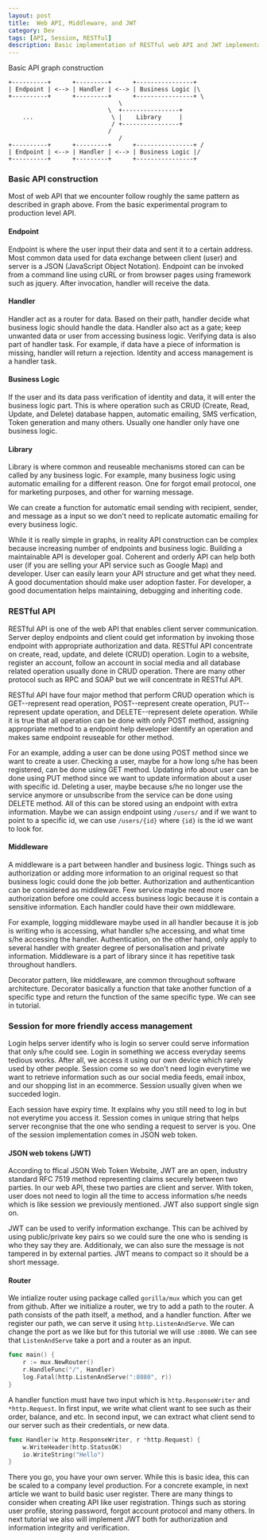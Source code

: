 ```yaml
---
layout: post
title:  Web API, Middleware, and JWT
category: Dev
tags: [API, Session, RESTful]
description: Basic implementation of RESTful web API and JWT implementation using Golang
---
```


Basic API graph construction
```
+----------+      +---------+      +----------------+
| Endpoint | <--> | Handler | <--> | Business Logic |\ 
+----------+      +---------+      +----------------+ \
						       \
							\  +----------------+
	...						 \ |    Library     |
							 / +----------------+
							/
						       /
+----------+      +---------+      +----------------+ /
| Endpoint | <--> | Handler | <--> | Business Logic |/
+----------+      +---------+      +----------------+
```
### Basic API construction
Most of web API that we encounter follow roughly the same pattern as described in graph above.
From the basic experimental program to production level API.

#### Endpoint
Endpoint is where the user input their data and sent it to a certain address. 
Most common data used for data exchange between client (user) and server is a JSON (JavaScript Object Notation). 
Endpoint can be invoked from a command line using cURL or from browser pages using framework such as jquery. 
After invocation, handler will receive the data.

#### Handler
Handler act as a router for data. Based on their path, handler decide what business logic should handle the data. 
Handler also act as a gate; keep unwanted data or user from accessing business logic. 
Verifying data is also part of handler task.
For example, if data have a piece of information is missing, handler will return a rejection.
Identity and access management is a handler task.

#### Business Logic
If the user and its data pass verification of identity and data, it will enter the business logic part.
This is where operation such as CRUD (Create, Read, Update, and Delete) database happen, automatic emailing, SMS verfication, Token generation and many others.
Usually one handler only have one business logic.

#### Library
Library is where common and reuseable mechanisms stored can can be called by any business logic. 
For example, many business logic using automatic emailing for a different reason. 
One for forgot email protocol, one for marketing purposes, and other for warning message.

We can create a function for automatic email sending with recipient, sender, and message as a input so we don't need to replicate automatic emailing for every business logic.

While it is really simple in graphs, in reality API construction can be complex because increasing number of endpoints and business logic.
Building a maintainable API is developer goal.
Coherent and orderly API can help both user (if you are selling your API service such as Google Map) and developer.
User can easily learn your API structure and get what they need.
A good documentation should make user adoption faster.
For developer, a good documentation helps maintaining, debugging and inheriting code.

### RESTful API
RESTful API is one of the web API that enables client server communication. 
Server deploy endpoints and client could get information by invoking those endpoint with appropriate authorization and data.
RESTful API concentrate on create, read, update, and delete (CRUD) operation.
Login to a website, register an account, follow an account in social media and all database related operation usually done in CRUD operation.
There are many other protocol such as RPC and SOAP but we will concentrate in RESTful API.

RESTful API have four major method that perform CRUD operation which is GET--represent read operation, POST--represent create operation, PUT--represent update operation, and DELETE--represent delete operation.
While it is true that all operation can be done with only POST method, assigning appropriate method to a endpoint help developer identify an operation and makes same endpoint reuseable for other method.

For an example, adding a user can be done using POST method since we want to create a user. 
Checking a user, maybe for a how long s/he has been registered, can be done using GET method.
Updating info about user can be done using PUT method since we want to update information about a user with specific id.
Deleting a user, maybe because s/he no longer use the service anymore or unsubscribe from the service can be done using DELETE method.
All of this can be stored using an endpoint with extra information. 
Maybe we can assign endpoint using `/users/` and if we want to point to a specific id, we can use `/users/{id}` where `{id}` is the id we want to look for.

#### Middleware
A middleware is a part between handler and business logic. 
Things such as authorization or adding more information to an original request so that business logic could done the job better. 
Authorization and authenticantion can be considered as middleware. 
Few service maybe need more authorization before one could access business logic because it is contain a sensitive information.
Each handler could have their own middleware. 

For example, logging middleware maybe used in all handler because it is job is writing who is accessing, what handler s/he accessing, and what time s/he accessing the handler. 
Authentication, on the other hand, only apply to several handler with greater degree of personalisation and private information. 
Middleware is a part of library since it has repetitive task throughout handlers.

Decorator pattern, like middleware, are common throughout software architecture.
Decorator basically a function that take another function of a specific type and return the function of the same specific type.
We can see in tutorial.


### Session for more friendly access management

Login helps server identify who is login so server could serve information that only s/he could see.
Login in something we access everyday seems tedious works.
After all, we access it using our own device which rarely used by other people.
Session come so we don't need login everytime we want to retrieve information such as our social media feeds, email inbox, and our shopping list in an ecommerce.
Session usually given when we succeded login.

Each session have expiry time.
It explains why you still need to log in but not everytime you access it.
Session comes in unique string that helps server recongnise that the one who sending a request to server is you.
One of the session implementation comes in JSON web token.

#### JSON web tokens (JWT)
According to ffical JSON Web Token Website, JWT are an open, industry standard RFC 7519 method representing claims securely between two parties.
In our web API, these two parties are client and server. 
With token, user does not need to login all the time to access information s/he needs which is like session we previously mentioned.
JWT also support single sign on.

JWT can be used to verify information exchange. 
This can be achived by using public/private key pairs so we could sure the one who is sending is who they say they are.
Additionaly, we can also sure the message is not tampered in by external parties.
JWT means to compact so it should be a short message.

#### Router 
We intialize router using package called `gorilla/mux` which you can get from github.
After we initialize a router, we try to add a path to the router.
A path consists of the path itself, a method, and a handler function.
After we register our path, we can serve it using `http.ListenAndServe`.
We can change the port as we like but for this tutorial we will use `:8080`.
We can see that `ListenAndServe` take a port and a router as an input.

```go
func main() {
	r := mux.NewRouter()
	r.HandleFunc("/", Handler)
	log.Fatal(http.ListenAndServe(":8080", r))
}
```

A handler function must have two input which is `http.ResponseWriter` and `*http.Request`.
In first input, we write what client want to see such as their order, balance, and etc.
In second input, we can extract what client send to our server such as their credentials, or new data. 

```go
func Handler(w http.ResponseWriter, r *http.Request) {
	w.WriteHeader(http.StatusOK)
	io.WriteString("Hello")
}
```

There you go, you have your own server.
While this is basic idea, this can be scaled to a company level production.
For a concrete example, in next article we want to build basic user register.
There are many things to consider when creating API like user registration.
Things such as storing user profile, storing password, forgot account protocol and many others.
In next tutorial we also will implement JWT both for authorization and information integrity and verification.

